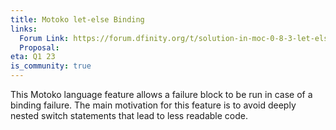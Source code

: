 ```yaml
---
title: Motoko let-else Binding
links:
  Forum Link: https://forum.dfinity.org/t/solution-in-moc-0-8-3-let-else-match-and-take-in-motoko-do-for-variants-was-when/13427/6
  Proposal:
eta: Q1 23
is_community: true
---
```

This Motoko language feature allows a failure block to be run in case of a binding failure. The main motivation for this
feature is to avoid deeply nested switch statements that lead to less readable code.
